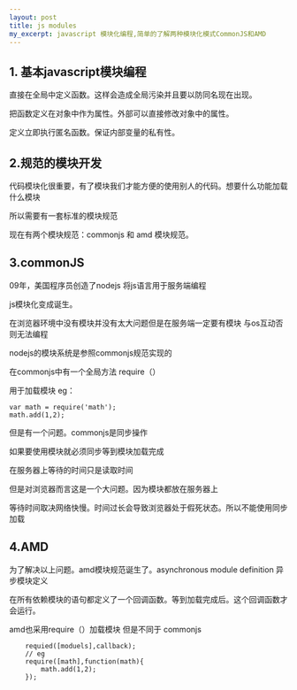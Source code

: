 ```yaml
---
layout: post
title: js modules
my_excerpt: javascript 模块化编程,简单的了解两种模块化模式CommonJS和AMD
---
```


<h2>1. 基本javascript模块编程</h2>

直接在全局中定义函数。这样会造成全局污染并且要以防同名现在出现。

把函数定义在对象中作为属性。外部可以直接修改对象中的属性。

定义立即执行匿名函数。保证内部变量的私有性。


<h2>2.规范的模块开发</h2>

代码模块化很重要，有了模块我们才能方便的使用别人的代码。想要什么功能加载什么模块

所以需要有一套标准的模块规范

现在有两个模块规范：commonjs 和 amd 模块规范。


<h2>3.commonJS</h2>

09年，美国程序员创造了nodejs 将js语言用于服务端编程

js模块化变成诞生。

在浏览器环境中没有模块并没有太大问题但是在服务端一定要有模块 与os互动否则无法编程

nodejs的模块系统是参照commonjs规范实现的

在commonjs中有一个全局方法 require（）

用于加载模块 eg：

    var math = require('math');
    math.add(1,2);

但是有一个问题。commonjs是同步操作

如果要使用模块就必须同步等到模块加载完成

在服务器上等待的时间只是读取时间

但是对浏览器而言这是一个大问题。因为模块都放在服务器上

等待时间取决网络快慢。时间过长会导致浏览器处于假死状态。所以不能使用同步加载


<h2>4.AMD</h2>

为了解决以上问题。amd模块规范诞生了。asynchronous module definition 异步模块定义

在所有依赖模块的语句都定义了一个回调函数。等到加载完成后。这个回调函数才会运行。

amd也采用require（）加载模块 但是不同于 commonjs

        requied([moduels],callback);
        // eg
        require([math],function(math){
            math.add(1,2);
        });
